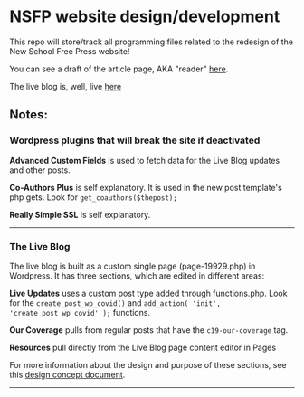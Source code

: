 # NSFP website design/development

This repo will store/track all programming files related to the redesign of the New School Free Press website!

You can see a draft of the article page, AKA "reader" [here](https://nchilla.github.io/nsfp-website/reader/).

The live blog is, well, live [here](https://www.newschoolfreepress.com/covid-19/)



## Notes:

### Wordpress plugins that will break the site if deactivated

**Advanced Custom Fields** is used to fetch data for the Live Blog updates and other posts.

**Co-Authors Plus** is self explanatory. It is used in the new post template's php gets. Look for `get_coauthors($thepost);`

**Really Simple SSL** is self explanatory.

---
### The Live Blog

The live blog is built as a custom single page (page-19929.php) in Wordpress. It has three sections, which are edited in different areas:

**Live Updates** uses a custom post type added through functions.php. Look for the `create_post_wp_covid()` and `add_action( 'init', 'create_post_wp_covid' );` functions.

**Our Coverage** pulls from regular posts that have the `c19-our-coverage` tag.

**Resources** pull directly from the Live Blog page content editor in Pages

For more information about the design and purpose of these sections, see this [design concept document](https://paper.dropbox.com/doc/NSFP-COVID-19-Custom-Page--A~2Y4ml62KtQQF~Mst31JIh3AQ-TQUIl3GJhBi875GUSnrvR).

---
